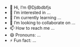- 👋 Hi, I’m @Djdbdbfjs
- 👀 I’m interested in ...
- 🌱 I’m currently learning ...
- 💞️ I’m looking to collaborate on ...
- 📫 How to reach me ...
- 😄 Pronouns: ...
- ⚡ Fun fact: ...

<!---
Djdbdbfjs/Djdbdbfjs is a ✨ special ✨ repository because its `README.md` (this file) appears on your GitHub profile.
You can click the Preview link to take a look at your changes.
--->
